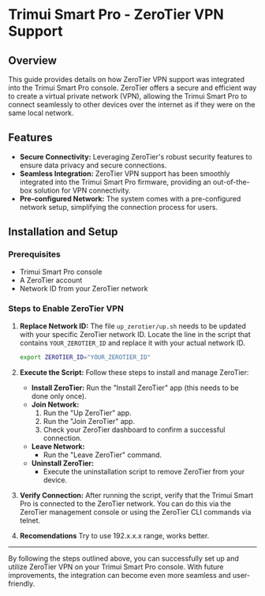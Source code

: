 # Trimui Smart Pro - ZeroTier VPN Support

## Overview

This guide provides details on how ZeroTier VPN support was integrated into the Trimui Smart Pro console. ZeroTier offers a secure and efficient way to create a virtual private network (VPN), allowing the Trimui Smart Pro to connect seamlessly to other devices over the internet as if they were on the same local network.

## Features

- **Secure Connectivity:** Leveraging ZeroTier's robust security features to ensure data privacy and secure connections.
- **Seamless Integration:** ZeroTier VPN support has been smoothly integrated into the Trimui Smart Pro firmware, providing an out-of-the-box solution for VPN connectivity.
- **Pre-configured Network:** The system comes with a pre-configured network setup, simplifying the connection process for users.

## Installation and Setup

### Prerequisites

- Trimui Smart Pro console
- A ZeroTier account
- Network ID from your ZeroTier network

### Steps to Enable ZeroTier VPN

1. **Replace Network ID:**
   The file `up_zerotier/up.sh` needs to be updated with your specific ZeroTier network ID. Locate the line in the script that contains `YOUR_ZEROTIER_ID` and replace it with your actual network ID.

   ```sh
   export ZEROTIER_ID="YOUR_ZEROTIER_ID"
   ```

2. **Execute the Script:**
   Follow these steps to install and manage ZeroTier:

   - **Install ZeroTier:** Run the "Install ZeroTier" app (this needs to be done only once).
   - **Join Network:**
     1. Run the "Up ZeroTier" app.
     2. Run the "Join ZeroTier" app.
     3. Check your ZeroTier dashboard to confirm a successful connection.
   - **Leave Network:**
     - Run the "Leave ZeroTier" command.
   - **Uninstall ZeroTier:**
     - Execute the uninstallation script to remove ZeroTier from your device.

3. **Verify Connection:**
   After running the script, verify that the Trimui Smart Pro is connected to the ZeroTier network. You can do this via the ZeroTier management console or using the ZeroTier CLI commands via telnet.

4. **Recomendations**
   Try to use 192.x.x.x range, works better.
---

By following the steps outlined above, you can successfully set up and utilize ZeroTier VPN on your Trimui Smart Pro console. With future improvements, the integration can become even more seamless and user-friendly.